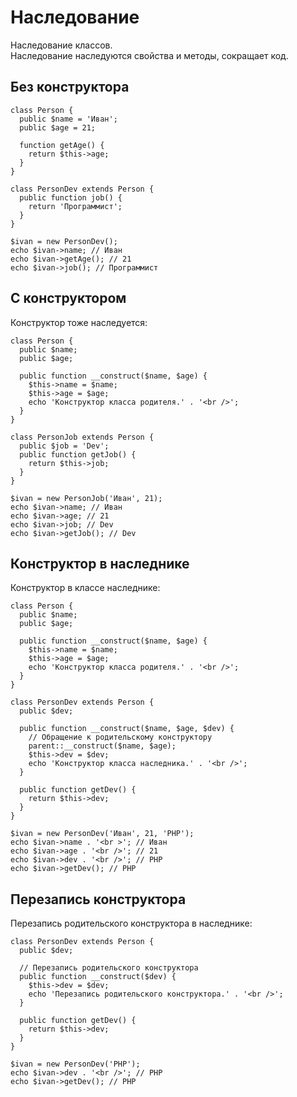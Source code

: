# Наследование
Наследование классов.  
Наследование наследуются свойства и методы, сокращает код.

## Без конструктора

    class Person {
      public $name = 'Иван';
      public $age = 21;

      function getAge() {
        return $this->age;
      }
    }

    class PersonDev extends Person {
      public function job() {
        return 'Программист';
      }
    }

    $ivan = new PersonDev();
    echo $ivan->name; // Иван
    echo $ivan->getAge(); // 21
    echo $ivan->job(); // Программист

## С конструктором
Конструктор тоже наследуется:

    class Person {
      public $name;
      public $age;

      public function __construct($name, $age) {
        $this->name = $name;
        $this->age = $age;
        echo 'Конструктор класса родителя.' . '<br />';
      }
    }

    class PersonJob extends Person {
      public $job = 'Dev';
      public function getJob() {
        return $this->job;
      }
    }

    $ivan = new PersonJob('Иван', 21);
    echo $ivan->name; // Иван
    echo $ivan->age; // 21
    echo $ivan->job; // Dev
    echo $ivan->getJob(); // Dev

## Конструктор в наследнике
Конструктор в классе наследнике:

    class Person {
      public $name;
      public $age;

      public function __construct($name, $age) {
        $this->name = $name;
        $this->age = $age;
        echo 'Конструктор класса родителя.' . '<br />';
      }
    }

    class PersonDev extends Person {
      public $dev;

      public function __construct($name, $age, $dev) {
        // Обращение к родительскому конструктору
        parent::__construct($name, $age);
        $this->dev = $dev;
        echo 'Конструктор класса наследника.' . '<br />';
      }

      public function getDev() {
        return $this->dev;
      }
    }

    $ivan = new PersonDev('Иван', 21, 'PHP');
    echo $ivan->name . '<br >'; // Иван
    echo $ivan->age . '<br />'; // 21
    echo $ivan->dev . '<br />'; // PHP
    echo $ivan->getDev(); // PHP

## Перезапись конструктора
Перезапись родительского конструктора в наследнике:

    class PersonDev extends Person {
      public $dev;

      // Перезапись родительского конструктора
      public function __construct($dev) {
        $this->dev = $dev;
        echo 'Перезапись родительского конструктора.' . '<br />';
      }

      public function getDev() {
        return $this->dev;
      }
    }

    $ivan = new PersonDev('PHP');
    echo $ivan->dev . '<br />'; // PHP
    echo $ivan->getDev(); // PHP
